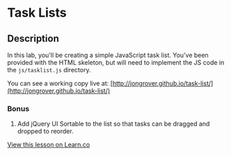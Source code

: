 

# Task Lists

## Description

In this lab, you'll be creating a simple JavaScript task list. You've been provided with the HTML skeleton, but will need to implement the JS code in the `js/tasklist.js` directory.

You can see a working copy live at: [http://jongrover.github.io/task-list/](http://jongrover.github.io/task-list/)

### Bonus

1. Add jQuery UI Sortable to the list so that tasks can be dragged and dropped to reorder.

<a href='https://learn.co/lessons/js-task-list' data-visibility='hidden'>View this lesson on Learn.co</a>
